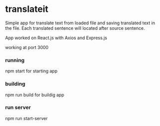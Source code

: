 # translateit

Simple app for translate text from loaded file and saving translated text in the file. Each translated sentence will located after source sentence.

App worked on React.js with Axios and Express.js

working at port 3000

### running

npm start for starting app

### building

npm run build for buildig app

### run server

npm run start-server
